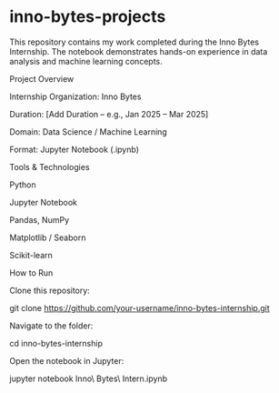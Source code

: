 # inno-bytes-projects
This repository contains my work completed during the Inno Bytes Internship.
The notebook demonstrates hands-on experience in data analysis and machine learning concepts.

 Project Overview

Internship Organization: Inno Bytes

Duration: [Add Duration – e.g., Jan 2025 – Mar 2025]

Domain: Data Science / Machine Learning

Format: Jupyter Notebook (.ipynb)

 Tools & Technologies

Python

Jupyter Notebook

Pandas, NumPy

Matplotlib / Seaborn

Scikit-learn

  How to Run

Clone this repository:

git clone https://github.com/your-username/inno-bytes-internship.git


Navigate to the folder:

cd inno-bytes-internship


Open the notebook in Jupyter:

jupyter notebook Inno\ Bytes\ Intern.ipynb
